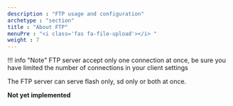 ```yaml
---
description : "FTP usage and configuration"
archetype : "section"
title : "About FTP"
menuPre : "<i class='fas fa-file-upload'></i> "
weight : 7
---
```


!!! info "Note"
    FTP server accept only one connection at once, be sure you have limited the number of connections in your client settings 


The FTP server can serve flash only, sd only or both at once.


**Not yet implemented**